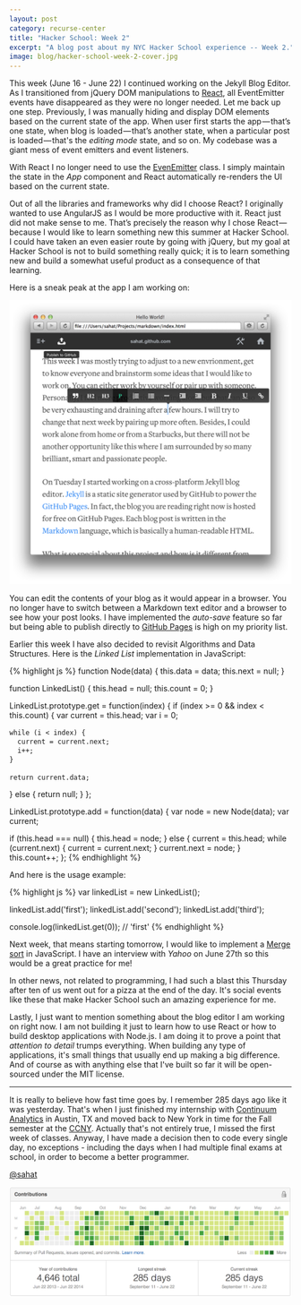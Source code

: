 ```yaml
---
layout: post
category: recurse-center
title: "Hacker School: Week 2"
excerpt: "A blog post about my NYC Hacker School experience -- Week 2."
image: blog/hacker-school-week-2-cover.jpg
---
```


This week (June 16 - June 22) I continued working on the Jekyll Blog Editor. As I transitioned from
jQuery DOM manipulations to [React](http://facebook.github.io/react/), all
EventEmitter events have disappeared as
they were no longer needed. Let me back up one step. Previously, I was manually
hiding and display DOM elements based on the current state of the app. When user
first starts the app — that’s one state, when blog is loaded — that’s another
state, when a particular post is loaded — that's the *editing mode* state, and so
on. My codebase was a giant mess of event emitters and event listeners.

With React I no longer need to use the [EvenEmitter](http://nodejs.org/api/events.html)
class. I simply maintain the state in the *App* component and React automatically
re-renders the UI based on the current state.

Out of all the libraries and frameworks why did I choose React? I originally
wanted to use AngularJS as I would be more productive with it. React just did
not make sense to me. That’s precisely the reason why I chose React — because
I would like to learn something new this summer at Hacker School. I could have
taken an even easier route by going with jQuery, but my goal at Hacker School
is not to build something really quick; it is to learn something new and build
a somewhat useful product as a consequence of that learning.

Here is a sneak peak at the app I am working on:

![](/images/blog/hacker-school-week-2.png)

You can edit the contents of your blog as it would appear in a browser. You no
longer have to switch between a Markdown text editor and a browser to see how
your post looks. I have implemented the *auto-save* feature so far but being
able to publish directly to [GitHub Pages](https://pages.github.com/) is high
on my priority list.

Earlier this week I have also decided to revisit Algorithms
and Data Structures. Here is the *Linked List* implementation
in JavaScript:

{% highlight js %}
function Node(data) {
  this.data = data;
  this.next = null;
}

function LinkedList() {
  this.head = null;
  this.count = 0;
}

LinkedList.prototype.get = function(index) {
  if (index >= 0 && index < this.count) {
    var current = this.head;
    var i = 0;

    while (i < index) {
      current = current.next;
      i++;
    }

    return current.data;
  } else {
    return null;
  }
};

LinkedList.prototype.add = function(data) {
  var node = new Node(data);
  var current;

  if (this.head === null) {
    this.head = node;
  } else {
    current = this.head;
    while (current.next) {
      current = current.next;
    }
    current.next = node;
  }
  this.count++;
};
{% endhighlight %}

And here is the usage example:

{% highlight js %}
var linkedList = new LinkedList();

linkedList.add('first');
linkedList.add('second');
linkedList.add('third');

console.log(linkedList.get(0));
// 'first'
{% endhighlight %}

Next week, that means starting tomorrow, I would like to implement a
[Merge sort](http://en.wikipedia.org/wiki/Merge_sort) in JavaScript. I have
an interview with *Yahoo* on June 27th so this would be a great practice for me!

In other news, not related to programming, I had such a blast this Thursday after
ten of us went out for a pizza at the end of the day. It's social events like these
that make Hacker School such an amazing experience for me.

Lastly, I just want to mention something about the blog editor I am working on
right now. I am not building it just to learn how to use React or how to
build desktop applications with Node.js. I am doing it to prove a point that
*attention to detail* trumps everything. When building any type of applications,
it's small things that usually end up making a big difference. And of course as
with anything else that I've built so far it will be open-sourced under the MIT
license.

---

It is really to believe how fast time goes by. I remember 285 days ago like it
was yesterday. That's when I just finished my internship with [Continuum Analytics](http://continuum.io/) in
Austin, TX and moved back to New York in time for the Fall semester
at the [CCNY](http://www.ccny.cuny.edu/). Actually that's not entirely true,
I missed the first week of classes. Anyway, I have made a decision then to code
every single day, no exceptions - including the days when I had multiple
final exams at school, in order to become a better programmer.

<i class="fa fa-github"></i>
[@sahat](https://github.com/sahat)

![](/images/blog/hacker-school-week-2-1.png)
